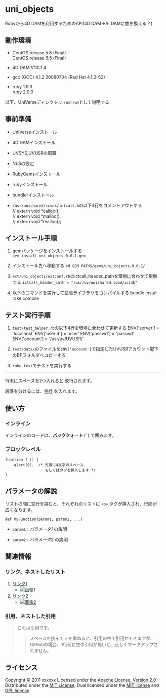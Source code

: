 uni_objects
======================
Rubyから4D DAMを利用するためのAPI(4D DAM→AI DAMに書き換える？)



動作環境
--------
+   CentOS release 5.8 (Final)  
    CentOS release 6.5 (Final)
 
+   4D DAM V10L1.4
 
+   gcc (GCC) 4.1.2 20080704 (Red Hat 4.1.2-52)
 
+   ruby 1.9.3  
    ruby 2.0.0


以下、UniVerseディレクトリ:`/usr/uv`として説明する


事前準備
--------
+   UniVerseインストール
+   4D DAMインストール
+   UVSYS,UVUSRの配置
+   NLSの設定
+   RubyGemsインストール
+   rubyインストール
+   bundlerインストール
 
+   `/usr/unishared/icsdk/intcall.h`の以下3行をコメントアウトする  
    // extern  void *calloc();  
    // extern  void *malloc();  
    // extern  void *realloc();


インストール手順
----------------
1. gemパッケージをインストールする  
   `gem install uni_objects-0.0.1.gem`
 
2. インストール先へ移動する
   `cd GEM PATHS/gems/uni_objects-0.0.1/`
 
3. `ext/uni_objects/extconf.rb`のictcall_header_pathを環境に合わせて更新する
   `ictcall_header_path = "/usr/uv/unishared.load/icsdk"`
 
4. 以下のコマンドを実行して拡張ライブラリをコンパイルする
    bundle install
    rake compile


テスト実行手順
--------------
1. `test/test_helper.rb`の以下4行を環境に合わせて更新する
    ENV['server'] = 'localhost'
    ENV['userid'] = 'user'
    ENV['passwd'] = 'passwd'
    ENV['account'] = '/usr/uv/UVUSR/'
 
2. `test/data/`のファイルを`ENV['account']`で指定したUVUSRアカウント配下のBPフォルダへコピーする
 
3. `rake test`でテストを実行する






------
行末にスペースを2つ入れると
改行されます。
 
段落を分けるには、[空行](http://example.com/) を入れます。

使い方
------
### インライン ###
インラインのコードは、**バッククォート** (`` ` ``) で囲みます。
 
### ブロックレベル ###
    function f () {
        alert(0);  /* 先頭に4文字のスペース、
                      もしくはタブを挿入します */
    }
 
パラメータの解説
----------------
リストの間に空行を挟むと、それぞれのリストに `<p>` タグが挿入され、行間が
広くなります。
 
    def MyFunction(param1, param2, ...)
 
+   `param1` :
    _パラメータ1_ の説明
 
+   `param2` :
    _パラメータ2_ の説明
 
関連情報
--------
### リンク、ネストしたリスト
1. [リンク1](http://example.com/ "リンクのタイトル")
    * ![画像1](http://github.com/unicorn.png "画像のタイトル")
2. [リンク2][link]
    - [![画像2][image]](https://github.com/)
 
  [link]: http://example.com/ "インデックス型のリンク"
  [image]: http://github.com/github.png "インデックス型の画像"
 
### 引用、ネストした引用
> これは引用です。
>
> > スペースを挟んで `>` を重ねると、引用の中で引用ができますが、
> > GitHubの場合、1行前に空の引用が無いと、正しくマークアップされません。
 
ライセンス
----------
Copyright &copy; 2011 xxxxxx
Licensed under the [Apache License, Version 2.0][Apache]
Distributed under the [MIT License][mit].
Dual licensed under the [MIT license][MIT] and [GPL license][GPL].
 
[Apache]: http://www.apache.org/licenses/LICENSE-2.0
[MIT]: http://www.opensource.org/licenses/mit-license.php
[GPL]: http://www.gnu.org/licenses/gpl.html